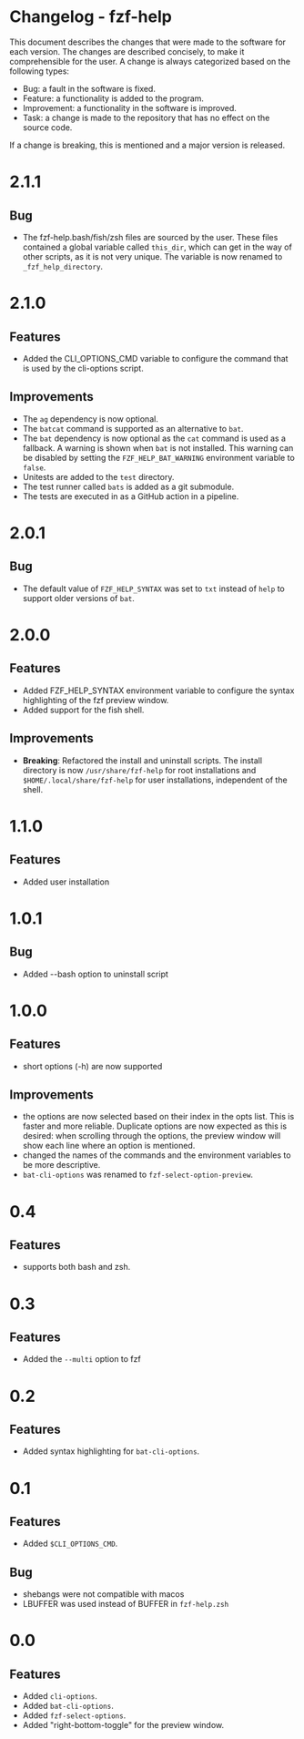# Changelog - fzf-help

This document describes the changes that were made to the software for each
version. The changes are described concisely, to make it comprehensible for the
user. A change is always categorized based on the following types:

- Bug: a fault in the software is fixed.
- Feature: a functionality is added to the program.
- Improvement: a functionality in the software is improved.
- Task: a change is made to the repository that has no effect on the source
  code.

If a change is breaking, this is mentioned and a major version is released.

# 2.1.1

## Bug

- The fzf-help.bash/fish/zsh files are sourced by the user. These files
  contained a global variable called `this_dir`, which can get in the way of
  other scripts, as it is not very unique. The variable is now renamed to
  `_fzf_help_directory`.

# 2.1.0

## Features

- Added the CLI_OPTIONS_CMD variable to configure the command that is used by
  the cli-options script.

## Improvements

- The `ag` dependency is now optional.
- The `batcat` command is supported as an alternative to `bat`.
- The `bat` dependency is now optional as the `cat` command is used as a
  fallback. A warning is shown when `bat` is not installed. This warning can be
  disabled by setting the `FZF_HELP_BAT_WARNING` environment variable to `false`.
- Unitests are added to the `test` directory.
- The test runner called `bats` is added as a git submodule.
- The tests are executed in as a GitHub action in a pipeline.

# 2.0.1

## Bug

- The default value of `FZF_HELP_SYNTAX` was set to `txt` instead of `help` to
  support older versions of `bat`.

# 2.0.0

## Features

- Added FZF_HELP_SYNTAX environment variable to configure the syntax
  highlighting of the fzf preview window.
- Added support for the fish shell.

## Improvements

- **Breaking**: Refactored the install and uninstall scripts. The install
  directory is now `/usr/share/fzf-help` for root installations and
  `$HOME/.local/share/fzf-help` for user installations, independent of the shell.

# 1.1.0

## Features

- Added user installation

# 1.0.1

## Bug

- Added --bash option to uninstall script

# 1.0.0

## Features

- short options (-h) are now supported

## Improvements

- the options are now selected based on their index in the opts list. This is
  faster and more reliable. Duplicate options are now expected as this is
  desired: when scrolling through the options, the preview window will show each
  line where an option is mentioned.
- changed the names of the commands and the environment variables to be more
  descriptive.
- `bat-cli-options` was renamed to `fzf-select-option-preview`.

# 0.4

## Features

- supports both bash and zsh.

# 0.3

## Features

- Added the `--multi` option to fzf

# 0.2

## Features

- Added syntax highlighting for `bat-cli-options`.

# 0.1

## Features

- Added `$CLI_OPTIONS_CMD`.

## Bug

- shebangs were not compatible with macos
- LBUFFER was used instead of BUFFER in `fzf-help.zsh`

# 0.0

## Features

- Added `cli-options`.
- Added `bat-cli-options`.
- Added `fzf-select-options`.
- Added "right-bottom-toggle" for the preview window.
